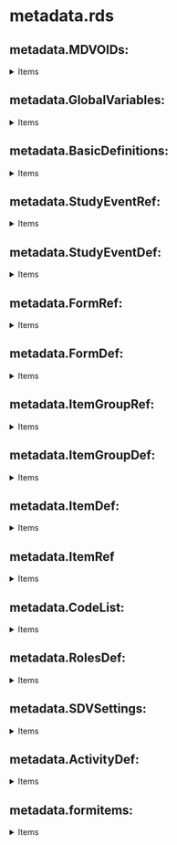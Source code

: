 # metadata.rds  
## metadata.MDVOIDs: 
  <details><summary>Items  </summary> 
    
  ```JavaScript   
"2.0",
  ```
  </details>
  
  ## metadata.GlobalVariables:   
  <details><summary>Items  </summary>     
    
  ```JavaScript   
    {
      StudyName: "MYSTUDY",
      StudyDescription: "MYSTUDY",
      ProtocolName: "000359",
    },
```
</details>

## metadata.BasicDefinitions:   
 <details><summary>Items  </summary>         
    
```JavaScript   
    {
      Definition: "MeasurementUnit",
      OID: "MU_17",
      Name: "mL",
    },
```     
</details>   
   
 ## metadata.StudyEventRef:    
  <details><summary>Items  </summary>        
    
```JavaScript   
    {
      MDVOID: "1.0",
      StudyEventOID: "E00",
      OrderNumber: "0",
      Mandatory: "No",
    },
```
   </details>    
   
## metadata.StudyEventDef:    
<details><summary>Items  </summary>
  
```JavaScript   
    {
      MDVOID: "1.0",
      OID: "E00",
      Name: "Subject Registration",
      Repeating: "No",
      Type: "Scheduled",
      Category: "AddEvent",
    },
```
</details>
       
## metadata.FormRef:    
<details><summary>Items  </summary>      
  
```JavaScript   
    {
      MDVOID: "1.0",
      StudyEventOID: "E00",
      FormOID: "IC",
    },
```
</details>   

## metadata.FormDef:   
<details><summary>Items  </summary>
  
  ```JavaScript   
    {
      MDVOID: "1.0",
      OID: "LB_LL_CC",
      Name: "Clinical Chemistry – Local lab",
      Repeating: "No",
      Sdv: "None",
      Hidden: "",
    },
 ```
 </details>
 
 ## metadata.ItemGroupRef:
 <details><summary>Items  </summary>
   
```JavaScript   
    {
      MDVOID: "1.0",
      FormOID: "LB_LL_CC",
      ItemGroupOID: "LB_LL_CCG22",
    },
```
</details>

## metadata.ItemGroupDef:
<details><summary>Items  </summary>
  
```JavaScript   
    {
      MDVOID: "1.0",
      OID: "LB_LL_CCG22",
      Name: "Instructions 22",
      Repeating: "No",
      IsReferenceData: "",
      SASDatasetName: "",
      Domain: "",
      Origin: "",
      Purpose: "",
      Comment: "",
    },
 ```
 </details>
 
 ## metadata.ItemDef:
  <details><summary>Items  </summary>
    
```JavaScript   
    {
      MDVOID: "1.0",
      OID: "CC_LBPERF",
      Name: "CC_LBPERF",
      DataType: "integer",
      Length: "12",
      SignificantDigits: "",
      SASFieldName: "",
      SDSVarName: "",
      Origin: "",
      Comment: "",
      Question: "Was the sample for clinical chemistry test collected?",
      MeasurementUnitOID: "",
      CodeListOID: "CL_HM_LBPERF",
      HtmlType: "radio",
      Sdv: "Required",
    },
```
</details>   

## metadata.ItemRef  
<details><summary>Items  </summary>
  
```JavaScript   
    {
      MDVOID: "1.0",
      ItemGroupOID: "CCG1",
      ItemOID: "CC_LBPERF",
    }
```
</details>

## metadata.CodeList:
<details><summary>Items  </summary>
  
```JavaScript   
    {
      MDVOID: "1.0",
      OID: "CL_VDYN",
      Name: "CL_VDYN",
      DataType: "text",
      SASFormatName: "YN",
      CodeListType: "CodeListItem",
      CodedValue: "Y",
      DecodedValue: "Yes",
      Rank: "",
      OrderNumber: "",
    },
```
</details>

## metadata.RolesDef:
<details><summary>Items  </summary>
  
```JavaScript   
    {
      MDVOID: "1.0",
      OID: "R1",
      Name: "Investigator",
      Permissions:
        "AddForm,ResetForm,AddPatient,EditForm,ScheduleEvent,EditEventSchedule,SignEvent,SignForm,ExportReport,DeleteSubjects,AnonymizeData,ViewRoles",
    },
```
</details>

## metadata.SDVSettings:
<details><summary>Items  </summary>
  
  ```JavaScript   
    {
      MDVOID: "1.0",
      SDVScope: "All",
    },
```
</details>

## metadata.ActivityDef:
<details><summary>Items  </summary>
  
```JavaScript   
    {
      MDVOID: "1.0",
      OID: "ACT_E00_START",
      ExcludeDateForm: "true",
    },
```
</details>

## metadata.formitems:
<details><summary>Items  </summary>
  
```JavaScript   
    {
      MDVOID: "1.0",
      FormOID: "LB_LL_CC",
      FormName: "Clinical Chemistry – Local lab",
      Hidden: "",
      ItemGroupOID: "LB_LL_CCG22",
      ItemOID: "NA",
      Name: "NA",
      DataType: "NA",
      Length: "NA",
      SignificantDigits: "NA",
      SASFieldName: "NA",
      SDSVarName: "NA",
      Origin: "NA",
      Comment: "NA",
      Question: "NA",
      MeasurementUnitOID: "NA",
      CodeListOID: "NA",
      HtmlType: "NA",
      Sdv: "NA",
    },
```
</details>

